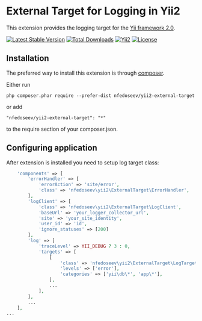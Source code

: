 External Target for Logging in Yii2
===================================

This extension provides the logging target for the [Yii framework 2.0](http://www.yiiframework.com).

[![Latest Stable Version](https://poser.pugx.org/nfedoseev/yii2-external-target/v/stable)](https://packagist.org/packages/nfedoseev/yii2-external-target)
[![Total Downloads](https://poser.pugx.org/nfedoseev/yii2-external-target/downloads)](https://packagist.org/packages/nfedoseev/yii2-external-target)
[![Yii2](https://img.shields.io/badge/Powered_by-Yii_Framework-green.svg?style=flat)](http://www.yiiframework.com/)
[![License](https://poser.pugx.org/nfedoseev/yii2-external-target/license)](https://packagist.org/packages/nfedoseev/yii2-external-target)

Installation
------------

The preferred way to install this extension is through [composer](http://getcomposer.org/download/).

Either run

```
php composer.phar require --prefer-dist nfedoseev/yii2-external-target
```

or add

```
"nfedoseev/yii2-external-target": "*"
```

to the require section of your composer.json.


Configuring application
-----------------------

After extension is installed you need to setup log target class:

```php
    'components' => [
        'errorHandler' => [
            'errorAction' => 'site/error',
            'class' => 'nfedoseev\yii2\ExternalTarget\ErrorHandler',
        ],
        'logClient' => [
            'class' => 'nfedoseev\yii2\ExternalTarget\LogClient',
            'baseUrl' => 'your_logger_collector_url',
            'site' => 'your_site_identity',
            'user_id' => 'id',
            'ignore_statuses' => [200]
        ],
        'log' => [
            'traceLevel' => YII_DEBUG ? 3 : 0,
            'targets' => [
                [
                    'class' => 'nfedoseev\yii2\ExternalTarget\LogTarget',
                    'levels' => ['error'],
                    'categories' => ['yii\db\*', 'app\*'],
                ],
                ...
            ],
        ],
        ...
    ],
...
```